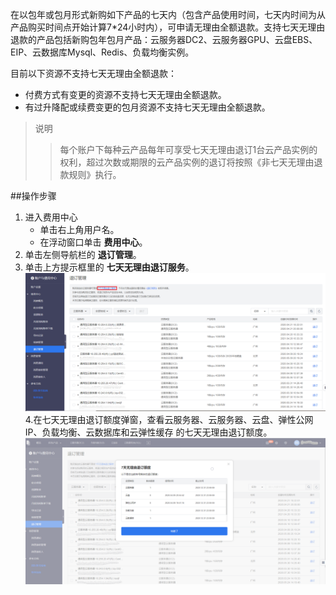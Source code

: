在以包年或包月形式新购如下产品的七天内（包含产品使用时间，七天内时间为从产品购买时间点开始计算7*24小时内），可申请无理由全额退款。支持七天无理由退款的产品包括新购包年包月产品：云服务器DC2、云服务器GPU、云盘EBS、EIP、云数据库Mysql、Redis、负载均衡实例。

目前以下资源不支持七天无理由全额退款：

- 付费方式有变更的资源不支持七天无理由全额退款。
- 有过升降配或续费变更的包月资源不支持七天无理由全额退款。

>说明
>>每个账户下每种云产品每年可享受七天无理由退订1台云产品实例的权利，超过次数或期限的云产品实例的退订将按照《非七天无理由退款规则》执行。

##操作步骤
1. 进入费用中心
	- 单击右上角用户名。
	- 在浮动窗口单击 **费用中心**。
2. 单击左侧导航栏的 **退订管理**。
3. 单击上方提示框里的 **七天无理由退订服务**。
 ![avatar](./picture/7.5.png)
4.在七天无理由退订额度弹窗，查看云服务器、云服务器、云盘、弹性公网IP、负载均衡、云数据库和云弹性缓存
的七天无理由退订额度。
 ![avatar](./picture/7.4.png)